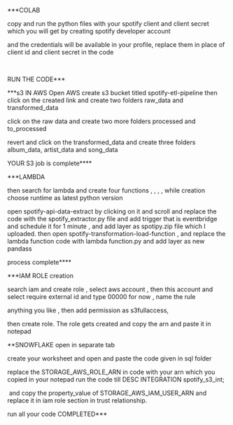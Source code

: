 \*\*\*COLAB

copy and run the python files with your spotify client and client secret which you will get by creating spotify developer account

and the credentials will be available in your profile, replace them in place of client id and client secret in the code

&nbsp;

RUN THE CODE\*\*\*



\*\*\*s3 IN AWS
Open AWS create s3 bucket titled spotify-etl-pipeline 
then click on the created link and create two folders raw\_data and transformed\_data

click on the raw data and create two more folders processed and to\_processed

revert and click on the transformed\_data and create three folders album\_data, artist\_data and song\_data


YOUR S3 job is complete\*\*\*\*





\*\*\*LAMBDA

then search for lambda and create four functions <spotify-api-data-extract> , <spotify-api-extract-function> , <spotify-transformation-function> , <spotify-transformation-load-function> , while creation choose runtime as latest python version 



open spotify-api-data-extract by clicking on it and scroll and replace the code with the spotify\_extractor.py file and add trigger that is eventbridge and schedule it for 1 minute , and add layer as spotipy.zip file which I uploaded.
then open spotify-transformation-load-function , and replace the lambda function code with lambda function.py and add layer as new pandass



process complete\*\*\*\*

\*\*\*IAM ROLE creation



search iam and create role , select aws account , then this account and select require external id and type 00000 for now , name the rule

anything you like , then add permission as s3fullaccess, 

then create role. The role gets created and copy the arn and paste it in notepad





\*\*SNOWFLAKE open in separate tab

create your worksheet and open and paste the code given in sql folder 

replace the  STORAGE\_AWS\_ROLE\_ARN in code with your arn which you copied in your notepad
 run the code till  DESC INTEGRATION spotify\_s3\_int;

&nbsp;and copy the property\_value of STORAGE\_AWS\_IAM\_USER\_ARN and replace it in iam role section in trust relationship.

run all your code
COMPLETED\*\*\*








